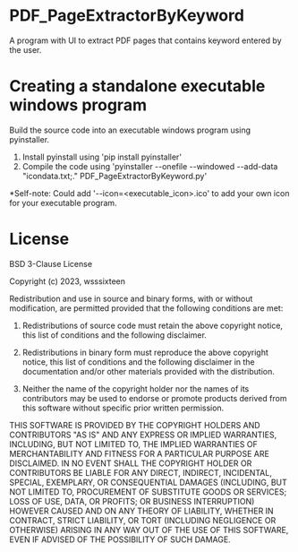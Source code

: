 # PDF_PageExtractorByKeyword

A program with UI to extract PDF pages that contains keyword entered by the user.


# Creating a standalone executable windows program

Build the source code into an executable windows program using pyinstaller.

1) Install pyinstall using 'pip install pyinstaller'
2) Compile the code using 'pyinstaller --onefile --windowed --add-data "icondata.txt;." PDF_PageExtractorByKeyword.py'

*Self-note: Could add '--icon=<executable_icon>.ico' to add your own icon for your executable program.


# License 

BSD 3-Clause License

Copyright (c) 2023, wsssixteen

Redistribution and use in source and binary forms, with or without
modification, are permitted provided that the following conditions are met:

1. Redistributions of source code must retain the above copyright notice, this
   list of conditions and the following disclaimer.

2. Redistributions in binary form must reproduce the above copyright notice,
   this list of conditions and the following disclaimer in the documentation
   and/or other materials provided with the distribution.

3. Neither the name of the copyright holder nor the names of its
   contributors may be used to endorse or promote products derived from
   this software without specific prior written permission.

THIS SOFTWARE IS PROVIDED BY THE COPYRIGHT HOLDERS AND CONTRIBUTORS "AS IS"
AND ANY EXPRESS OR IMPLIED WARRANTIES, INCLUDING, BUT NOT LIMITED TO, THE
IMPLIED WARRANTIES OF MERCHANTABILITY AND FITNESS FOR A PARTICULAR PURPOSE ARE
DISCLAIMED. IN NO EVENT SHALL THE COPYRIGHT HOLDER OR CONTRIBUTORS BE LIABLE
FOR ANY DIRECT, INDIRECT, INCIDENTAL, SPECIAL, EXEMPLARY, OR CONSEQUENTIAL
DAMAGES (INCLUDING, BUT NOT LIMITED TO, PROCUREMENT OF SUBSTITUTE GOODS OR
SERVICES; LOSS OF USE, DATA, OR PROFITS; OR BUSINESS INTERRUPTION) HOWEVER
CAUSED AND ON ANY THEORY OF LIABILITY, WHETHER IN CONTRACT, STRICT LIABILITY,
OR TORT (INCLUDING NEGLIGENCE OR OTHERWISE) ARISING IN ANY WAY OUT OF THE USE
OF THIS SOFTWARE, EVEN IF ADVISED OF THE POSSIBILITY OF SUCH DAMAGE.
